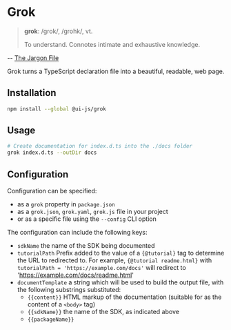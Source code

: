 # Grok

> **grok**: /grok/, /grohk/, vt.
>
> To understand. Connotes intimate and exhaustive knowledge.

-- [The Jargon File](http://catb.org/jargon/html/G/grok.html)

Grok turns a TypeScript declaration file into a beautiful, readable, web page.

## Installation

```bash
npm install --global @ui-js/grok
```

## Usage

```bash
# Create documentation for index.d.ts into the ./docs folder
grok index.d.ts --outDir docs
```

## Configuration

Configuration can be specified:

-   as a `grok` property in `package.json`
-   as a `grok.json`, `grok.yaml`, `grok.js` file in your project
-   or as a specific file using the `--config` CLI option

The configuration can include the following keys:

-   `sdkName` the name of the SDK being documented
-   `tutorialPath` Prefix added to the value of a `{@tutorial}` tag to determine
    the URL to redirected to.
    For example, `{@tutorial readme.html}` with `tutorialPath = 'https://example.com/docs'`
    will redirect to 'https://example.com/docs/readme.html'
-   `documentTemplate` a string which will be used to build the output file, with the following substrings substituted:
    -   `{{content}}` HTML markup of the documentation (suitable for as the content of a `<body>` tag)
    -   `{{sdkName}}` the name of the SDK, as indicated above
    -   `{{packageName}}`

